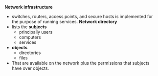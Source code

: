 **Network infrastructure** 
- switches, routers, access points, and secure hosts is implemented for the purpose of running services.
**Network directory**
- lists the **subjects** 
	- principally users 
	- computers
	- services
- **objects** 
	- directories 
	- files
 - That are available on the network plus the permissions that subjects have over objects.